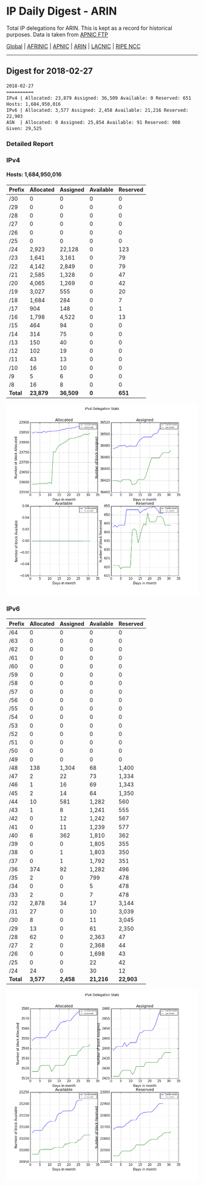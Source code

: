 # IP Daily Digest - ARIN 

Total IP delegations for ARIN. This is kept as a record for historical purposes. Data is taken from [APNIC FTP](https://ftp.apnic.net/)

[Global](https://github.com/csmets/IP-Daily-Digest) | [AFRINIC](https://github.com/csmets/IP-Daily-Digest/tree/master/archives/AFRINIC) | [APNIC](https://github.com/csmets/IP-Daily-Digest/tree/master/archives/APNIC) | [ARIN](https://github.com/csmets/IP-Daily-Digest/tree/master/archives/ARIN) | [LACNIC](https://github.com/csmets/IP-Daily-Digest/tree/master/archives/LACNIC) | [RIPE NCC](https://github.com/csmets/IP-Daily-Digest/tree/master/archives/RIPE_NCC)

---

## Digest for 2018-02-27
```
2018-02-27
==========
IPv4 | Allocated: 23,879 Assigned: 36,509 Available: 0 Reserved: 651 Hosts: 1,684,950,016
IPv6 | Allocated: 3,577 Assigned: 2,458 Available: 21,216 Reserved: 22,903
ASN  | Allocated: 0 Assigned: 25,854 Available: 91 Reserved: 900 Given: 29,525
```

### Detailed Report

### IPv4

#### Hosts: **1,684,950,016**

| Prefix | Allocated | Assigned | Available | Reserved |
| ----- | ----- | ----- | ----- | ----- |
| /30 | 0 | 0 | 0 | 0 |
| /29 | 0 | 0 | 0 | 0 |
| /28 | 0 | 0 | 0 | 0 |
| /27 | 0 | 0 | 0 | 0 |
| /26 | 0 | 0 | 0 | 0 |
| /25 | 0 | 0 | 0 | 0 |
| /24 | 2,923 | 22,128 | 0 | 123 |
| /23 | 1,641 | 3,161 | 0 | 79 |
| /22 | 4,142 | 2,849 | 0 | 79 |
| /21 | 2,585 | 1,328 | 0 | 47 |
| /20 | 4,065 | 1,269 | 0 | 42 |
| /19 | 3,027 | 555 | 0 | 20 |
| /18 | 1,684 | 284 | 0 | 7 |
| /17 | 904 | 148 | 0 | 1 |
| /16 | 1,798 | 4,522 | 0 | 13 |
| /15 | 464 | 94 | 0 | 0 |
| /14 | 314 | 75 | 0 | 0 |
| /13 | 150 | 40 | 0 | 0 |
| /12 | 102 | 19 | 0 | 0 |
| /11 | 43 | 13 | 0 | 0 |
| /10 | 16 | 10 | 0 | 0 |
| /9 | 5 | 6 | 0 | 0 |
| /8 | 16 | 8 | 0 | 0 |
| **Total** | **23,879** | **36,509** | **0** | **651** |

![ipv4-stats](ipv4-figure.png)

### IPv6

| Prefix | Allocated | Assigned | Available | Reserved |
| ----- | ----- | ----- | ----- | ----- |
| /64 | 0 | 0 | 0 | 0 |
| /63 | 0 | 0 | 0 | 0 |
| /62 | 0 | 0 | 0 | 0 |
| /61 | 0 | 0 | 0 | 0 |
| /60 | 0 | 0 | 0 | 0 |
| /59 | 0 | 0 | 0 | 0 |
| /58 | 0 | 0 | 0 | 0 |
| /57 | 0 | 0 | 0 | 0 |
| /56 | 0 | 0 | 0 | 0 |
| /55 | 0 | 0 | 0 | 0 |
| /54 | 0 | 0 | 0 | 0 |
| /53 | 0 | 0 | 0 | 0 |
| /52 | 0 | 0 | 0 | 0 |
| /51 | 0 | 0 | 0 | 0 |
| /50 | 0 | 0 | 0 | 0 |
| /49 | 0 | 0 | 0 | 0 |
| /48 | 138 | 1,304 | 68 | 1,400 |
| /47 | 2 | 22 | 73 | 1,334 |
| /46 | 1 | 16 | 69 | 1,343 |
| /45 | 2 | 14 | 64 | 1,350 |
| /44 | 10 | 581 | 1,282 | 560 |
| /43 | 1 | 8 | 1,241 | 555 |
| /42 | 0 | 12 | 1,242 | 567 |
| /41 | 0 | 11 | 1,239 | 577 |
| /40 | 6 | 362 | 1,810 | 362 |
| /39 | 0 | 0 | 1,805 | 355 |
| /38 | 0 | 1 | 1,803 | 350 |
| /37 | 0 | 1 | 1,792 | 351 |
| /36 | 374 | 92 | 1,282 | 496 |
| /35 | 2 | 0 | 799 | 478 |
| /34 | 0 | 0 | 5 | 478 |
| /33 | 2 | 0 | 7 | 478 |
| /32 | 2,878 | 34 | 17 | 3,144 |
| /31 | 27 | 0 | 10 | 3,039 |
| /30 | 8 | 0 | 11 | 3,045 |
| /29 | 13 | 0 | 61 | 2,350 |
| /28 | 62 | 0 | 2,363 | 47 |
| /27 | 2 | 0 | 2,368 | 44 |
| /26 | 0 | 0 | 1,698 | 43 |
| /25 | 0 | 0 | 22 | 42 |
| /24 | 24 | 0 | 30 | 12 |
| **Total** | **3,577** | **2,458** | **21,216** | **22,903** |

![ipv6-stats](ipv6-figure.png)